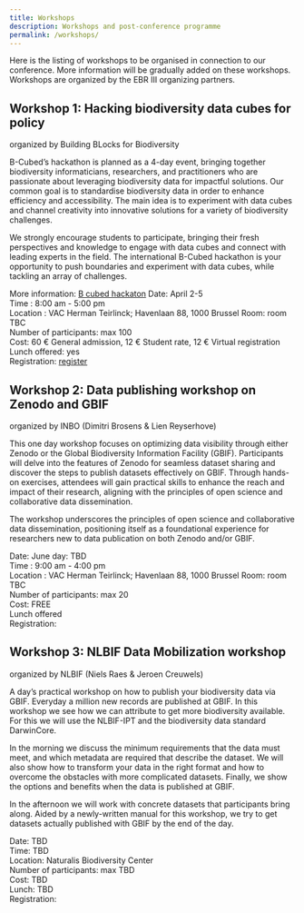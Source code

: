 ```yaml
---
title: Workshops
description: Workshops and post-conference programme
permalink: /workshops/
---
```


Here is the listing of workshops to be organised in connection to our conference. More information will be gradually added on these workshops. Workshops are organized by the EBR III organizing partners. 

## Workshop 1: Hacking biodiversity data cubes for policy
organized by Building BLocks for Biodiversity

B-Cubed’s hackathon is planned as a 4-day event, bringing together biodiversity informaticians, researchers, and practitioners who are passionate about leveraging biodiversity data for impactful solutions. Our common goal is to standardise biodiversity data in order to enhance efficiency and accessibility. The main idea is to experiment with data cubes and channel creativity into innovative solutions for a variety of biodiversity challenges.

We strongly encourage students to participate, bringing their fresh perspectives and knowledge to engage with data cubes and connect with leading experts in the field. The international B-Cubed hackathon is your opportunity to push boundaries and experiment with data cubes, while tackling an array of challenges.

More information: [B cubed hackaton](https://b-cubed.eu/b-cubed-hackathon)
Date: April 2-5 <br/>
Time : 8:00 am - 5:00 pm <br />
Location :  VAC Herman Teirlinck; Havenlaan 88, 1000 Brussel Room: room TBC <br />
Number of participants:  max 100 <br />
Cost: 60 € General admission, 12 € Student rate, 12 € Virtual registration  <br />
Lunch offered: yes <br />
Registration: [register](https://b-cubed.eu/b-cubed-hackathon) <br />






## Workshop 2: Data publishing workshop on Zenodo and GBIF
organized by INBO (Dimitri Brosens & Lien Reyserhove)

This one day workshop focuses on optimizing data visibility through either Zenodo or the Global Biodiversity Information Facility (GBIF). Participants will delve into the features of Zenodo for seamless dataset sharing and discover the steps to publish datasets effectively on GBIF. Through hands-on exercises, attendees will gain practical skills to enhance the reach and impact of their research, aligning with the principles of open science and collaborative data dissemination.

The workshop underscores the principles of open science and collaborative data dissemination, positioning itself as a foundational experience for researchers new to data publication on both Zenodo and/or GBIF.

Date: June day: TBD <br/>
Time : 9:00 am - 4:00 pm <br />
Location :  VAC Herman Teirlinck; Havenlaan 88, 1000 Brussel Room: room TBC <br />
Number of participants:  max 20 <br />
Cost: FREE <br />
Lunch offered <br />
Registration: <br />


## Workshop 3: NLBIF Data Mobilization workshop
organized by NLBIF (Niels Raes & Jeroen Creuwels)

A day’s practical workshop on how to publish your biodiversity data via GBIF. Everyday a million new records are published at GBIF. In this workshop we see how we can attribute to get more biodiversity available. For this we will use the NLBIF-IPT and the biodiversity data standard DarwinCore.

In the morning we discuss the minimum requirements that the data must meet, and which metadata are required that describe the dataset. We will also show how to transform your data in the right format and how to overcome the obstacles with more complicated datasets. Finally, we show the options and benefits when the data is published at GBIF.

In the afternoon we will work with concrete datasets that participants bring along. Aided by a newly-written manual for this workshop, we try to get datasets actually published with GBIF by the end of the day.

Date: TBD <br />
Time: TBD <br />
Location: Naturalis Biodiversity Center <br />
Number of participants: max TBD <br />
Cost: TBD <br />
Lunch: TBD <br />
Registration: <br />




